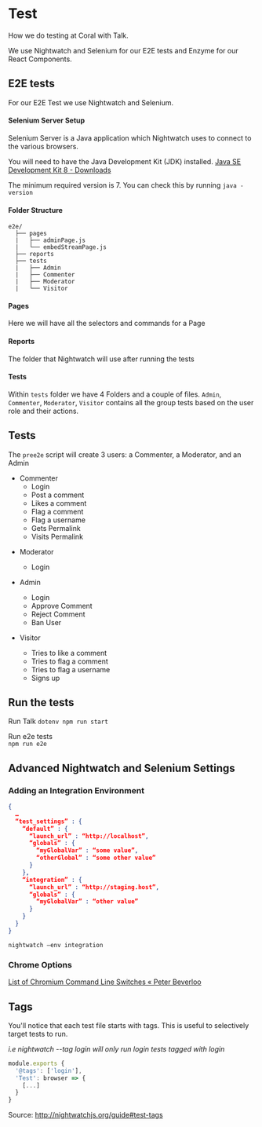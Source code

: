 # Test
How we do testing at Coral with Talk.

We use Nightwatch and Selenium for our E2E tests and Enzyme for our React Components.

## E2E tests
For our E2E Test we use Nightwatch and Selenium.

#### Selenium Server Setup

Selenium Server is a Java application which Nightwatch uses to connect to the various browsers.

You will need to have the Java Development Kit (JDK) installed.
[Java SE Development Kit 8 - Downloads](http://www.oracle.com/technetwork/java/javase/downloads/jdk8-downloads-2133151.html)

The minimum required version is 7.
You can check this by running  `java -version`

#### Folder Structure

```
e2e/
  ├── pages
  |   ├── adminPage.js
  |   └── embedStreamPage.js
  ├── reports
  ├── tests
  |   ├── Admin
  |   ├── Commenter
  |   ├── Moderator
  |   └── Visitor

```

#### Pages
Here we will have all the selectors and commands for a Page

#### Reports
The folder that Nightwatch will use after running the tests

#### Tests
Within `tests` folder we have 4 Folders and a couple of files.
`Admin`, `Commenter`, `Moderator`, `Visitor`  contains all the group tests based on the user role and their actions.

## Tests
The `pree2e`  script will create 3 users: a Commenter, a Moderator, and an Admin 

* Commenter
	* Login
	- Post a comment 
	* Likes a comment
	* Flag a comment
	* Flag a username
	* Gets Permalink
	* Visits Permalink

- Moderator 
	* Login 	
	
- Admin 
	* Login
	- Approve Comment
	- Reject Comment	
	* Ban User
	
- Visitor
	* Tries to like a comment
	* Tries to flag a comment 
	- Tries to flag a username	
	* Signs up
	
##  Run the tests
Run Talk
`dotenv npm run start`   

Run e2e tests   
`npm run e2e` 	
	

## Advanced Nightwatch and Selenium Settings	

### Adding an Integration Environment
```json
{
  …
  “test_settings” : {
    “default” : {
      “launch_url” : “http://localhost”,
      “globals” : {
        “myGlobalVar” : “some value”,
        “otherGlobal” : “some other value”
      }
    },
    “integration” : {
      “launch_url” : “http://staging.host”,
      “globals” : {
        “myGlobalVar” : “other value”
      }
    }
  }
}
```

`nightwatch —env integration`

### Chrome Options
[List of Chromium Command Line Switches «  Peter Beverloo](http://peter.sh/experiments/chromium-command-line-switches/) 

## Tags
You'll notice that each test file starts with tags. This is useful to selectively target tests to run.

_i.e nightwatch --tag login will only run login tests tagged with login_
```js
module.exports {
  '@tags': ['login'],
  'Test': browser => {
    [...]
  }
}
```

Source: http://nightwatchjs.org/guide#test-tags	

